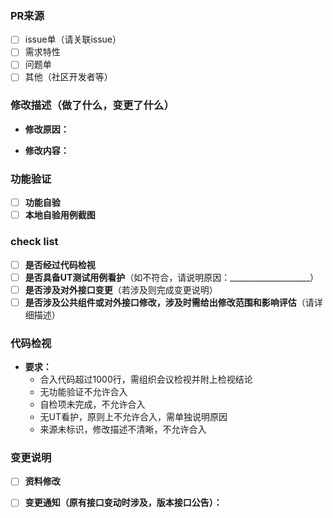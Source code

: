 ### PR来源
- [ ] issue单（请关联issue）
- [ ] 需求特性
- [ ] 问题单
- [ ] 其他（社区开发者等）

### 修改描述（做了什么，变更了什么）
- **修改原因：**

- **修改内容：**

### 功能验证
- [ ] **功能自验**
- [ ] **本地自验用例截图**

### check list
- [ ] **是否经过代码检视**
- [ ] **是否具备UT测试用例看护**（如不符合，请说明原因：____________________）
- [ ] **是否涉及对外接口变更**（若涉及则完成变更说明）
- [ ] **是否涉及公共组件或对外接口修改，涉及时需给出修改范围和影响评估**（请详细描述）

### 代码检视
- **要求：**
    - 合入代码超过1000行，需组织会议检视并附上检视结论
    - 无功能验证不允许合入
    - 自检项未完成，不允许合入
    - 无UT看护，原则上不允许合入，需单独说明原因
    - 来源未标识，修改描述不清晰，不允许合入


### 变更说明
- [ ] **资料修改**
- [ ] **变更通知（原有接口变动时涉及，版本接口公告）：**




